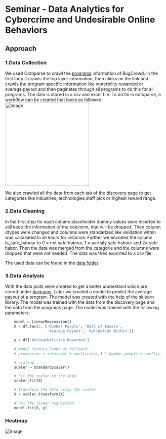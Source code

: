 # Seminar - Data Analytics for Cybercrime and Undesirable Online Behaviors


## Approach 


### 1.Data Collection
We used Octoparse to crawl the [programs](https://bugcrowd.com/programs)  information of BugCrowd. In the first loop it crawls the top layer information, then clinks on the link and crawls the program specific information like vunerbility rewarded or average payout and then paginates through all programs to do this for all programs. The data is stored in a csv and excel file.
To do thi in octoparse, a workflow can be created that looks as followed:
<img width="270" alt="image" src="https://user-images.githubusercontent.com/57754014/211603607-6c720a9b-8130-459a-8ccc-93af18b7b305.png">


We also crawled all the data from each tab of the [discovery page](https://bugcrowd.com/programs/discovery/featured) to get categories like industries, technologies,staff pick or highest reward range.

### 2.Data Cleaning
In the first step for each column placeholder dummy values were inserted to still keep the information of the columnm, that will be dropped. Then column dtypes were changed and columns were standarized like validation within was calculated to all hours for instance. Further we encoded the column is_safe_habour to 0 = not safe habour, 1 = partialy safe habour and 2= safe habor. Then the data was merged from the categorie and the columns were dropped that were not needed. The data was then exported to a csv file.


The used data can be found in the [data folder](https://github.com/patrickahrend/data-analytics-bugcrowd/tree/main/used_data).

### 3.Data Analysis
With the data plots were created to get a better understand which are stored under [diagrams](https://github.com/patrickahrend/data-analytics-bugcrowd/tree/main/diagrams).
Later we created a model to predict the average payout of a program. The model was created with the help of the sklearn library. The model was trained with the data from the discovery page and the data from the programs page. The model was trained with the following parameters: 
```python
    model = LinearRegression()
    X = df.loc[:, ['Number People', 'Hall of Famers',
                   'Average Payout', 'Validation Within']]

    y = df['Vulnearbilities Rewarded']

    # model formula looks as followed:
    # prediction = intercept + coefficient_1 * Number_people + coefficient_2 * Hall_of_famers + coefficient_3 * Average_payout + coefficent_4 * Validation Within

    # scaling
    scaler = StandardScaler()

    # Fit the scaler to the data
    scaler.fit(X)

    # Transform the data using the scaler
    X = scaler.transform(X)

    # Fit the linear regression
    model.fit(X, y)
```


### Heatmap 

![image](https://user-images.githubusercontent.com/57754014/215579467-732c9c7d-bae6-4d6d-8ca6-37f153c98fce.png)





